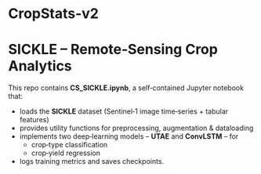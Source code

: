 # CropStats-v2
# SICKLE – Remote‑Sensing Crop Analytics

This repo contains **CS_SICKLE.ipynb**, a self‑contained Jupyter notebook that:

* loads the **SICKLE** dataset (Sentinel‑1 image time‑series + tabular features)  
* provides utility functions for preprocessing, augmentation & dataloading  
* implements two deep‑learning models – **UTAE** and **ConvLSTM** – for  
  * crop‑type classification  
  * crop‑yield regression  
* logs training metrics and saves checkpoints.

